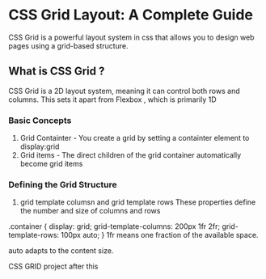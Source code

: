 # CSS Grid Layout: A Complete Guide 
CSS Grid is a powerful layout system in css that allows you to design web pages using a grid-based structure. 

## What is CSS Grid ?
CSS Grid is a 2D layout system, meaning it can control both rows and columns. 
This sets it apart from Flexbox , which is primarily 1D

### Basic Concepts
1. Grid Containter - You create a grid by setting a containter element to display:grid
2. Grid items - The direct children of the grid container automatically become grid items
<!-- <div class="container">
  <div>Item 1</div>
  <div>Item 2</div>
  <div>Item 3</div>
</div> -->

### Defining the Grid Structure
1. grid template columsn and grid template rows
  These properties define the number and size of columns and rows

.container {
  display: grid;
  grid-template-columns: 200px 1fr 2fr;
  grid-template-rows: 100px auto;
}
 1fr means one fraction of the available space.

 auto adapts to the content size.


 CSS GRID project after this
 
